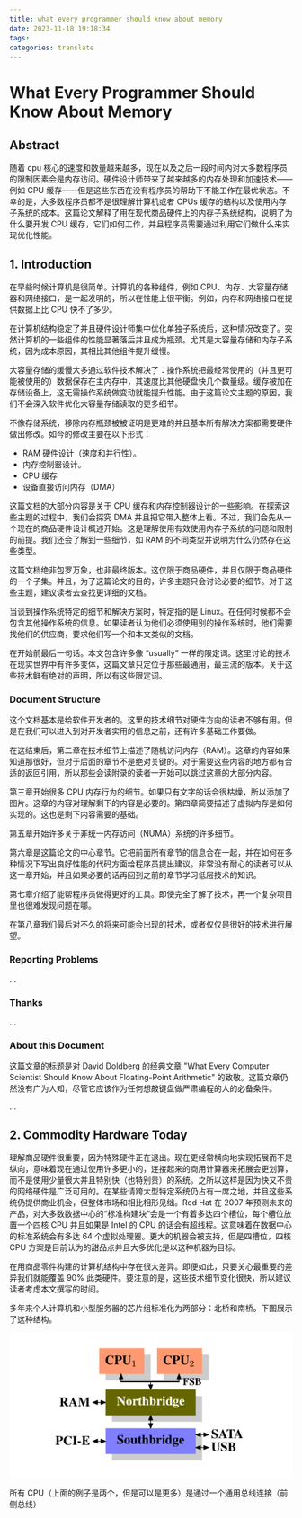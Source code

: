 ```yaml
---
title: what every programmer should know about memory
date: 2023-11-18 19:18:34
tags:
categories: translate
---
```

# What Every Programmer Should Know About Memory
## Abstract

随着 cpu 核心的速度和数量越来越多，现在以及之后一段时间内对大多数程序员的限制因素会是内存访问。硬件设计师带来了越来越多的内存处理和加速技术——例如 CPU 缓存——但是这些东西在没有程序员的帮助下不能工作在最优状态。不幸的是，大多数程序员都不是很理解计算机或者 CPUs 缓存的结构以及使用内存子系统的成本。这篇论文解释了用在现代商品硬件上的内存子系统结构，说明了为什么要开发 CPU 缓存，它们如何工作，并且程序员需要通过利用它们做什么来实现优化性能。

## 1. Introduction

在早些时候计算机是很简单。计算机的各种组件，例如 CPU、内存、大容量存储器和网络接口，是一起发明的，所以在性能上很平衡。例如，内存和网络接口在提供数据上比 CPU 快不了多少。

在计算机结构稳定了并且硬件设计师集中优化单独子系统后，这种情况改变了。突然计算机的一些组件的性能显著落后并且成为瓶颈。尤其是大容量存储和内存子系统，因为成本原因，其相比其他组件提升缓慢。

大容量存储的缓慢大多通过软件技术解决了：操作系统把最经常使用的（并且更可能被使用的）数据保存在主内存中，其速度比其他硬盘快几个数量级。缓存被加在存储设备上，这无需操作系统做变动就能提升性能。由于这篇论文主题的原因，我们不会深入软件优化大容量存储读取的更多细节。

不像存储系统，移除内存瓶颈被被证明是更难的并且基本所有解决方案都需要硬件做出修改。如今的修改主要在以下形式：

* RAM 硬件设计（速度和并行性）。
* 内存控制器设计。
* CPU 缓存
* 设备直接访问内存（DMA）

这篇文档的大部分内容是关于 CPU 缓存和内存控制器设计的一些影响。在探索这些主题的过程中，我们会探究 DMA 并且把它带入整体上看。不过，我们会先从一个现在的商品硬件设计概述开始。这是理解使用有效使用内存子系统的问题和限制的前提。我们还会了解到一些细节，如 RAM 的不同类型并说明为什么仍然存在这些类型。

这篇文档绝非包罗万象，也非最终版本。这仅限于商品硬件，并且仅限于商品硬件的一个子集。并且，为了这篇论文的目的，许多主题只会讨论必要的细节。对于这些主题，建议读者去查找更详细的文档。

当谈到操作系统特定的细节和解决方案时，特定指的是 Linux。在任何时候都不会包含其他操作系统的信息。如果读者认为他们必须使用别的操作系统时，他们需要找他们的供应商，要求他们写一个和本文类似的文档。

在开始前最后一句话。本文包含许多像 “usually” 一样的限定词。这里讨论的技术在现实世界中有许多变体，这篇文章只定位于那些最通用，最主流的版本。关于这些技术鲜有绝对的声明，所以有这些限定词。

### Document Structure

这个文档基本是给软件开发者的。这里的技术细节对硬件方向的读者不够有用。但是在我们可以进入到对开发者实用的信息之前，还有许多基础工作要做。

在这结束后，第二章在技术细节上描述了随机访问内存（RAM）。这章的内容如果知道那很好，但对于后面的章节不是绝对关键的。对于需要这些内容的地方都有合适的返回引用，所以那些会读附录的读者一开始可以跳过这章的大部分内容。

第三章开始很多 CPU 内存行为的细节。如果只有文字的话会很枯燥，所以添加了图片。这章的内容对理解剩下的内容是必要的。第四章简要描述了虚拟内存是如何实现的。这也是剩下内容需要的基础。

第五章开始许多关于非统一内存访问（NUMA）系统的许多细节。

第六章是这篇论文的中心章节。它把前面所有章节的信息合在一起，并在如何在多种情况下写出良好性能的代码方面给程序员提出建议。非常没有耐心的读者可以从这一章开始，并且如果必要的话再回到之前的章节学习低层技术的知识。

第七章介绍了能帮程序员做得更好的工具。即使完全了解了技术，再一个复杂项目里也很难发现问题在哪。

在第八章我们最后对不久的将来可能会出现的技术，或者仅仅是很好的技术进行展望。

### Reporting Problems

...

### Thanks

...

### About this Document

这篇文章的标题是对 David Doldberg 的经典文章 "What Every Computer Scientist Should Know About Floating-Point Arithmetic" 的致敬。这篇文章仍然没有广为人知，尽管它应该作为任何想敲键盘做严肃编程的人的必备条件。

...

## 2. Commodity Hardware Today

理解商品硬件很重要，因为特殊硬件正在退出。现在更经常横向地实现拓展而不是纵向，意味着现在通过使用许多更小的，连接起来的商用计算器来拓展会更划算，而不是使用少量很大并且特别快（也特别贵）的系统。之所以这样是因为快又不贵的网络硬件是广泛可用的。在某些请跨大型特定系统仍占有一席之地，并且这些系统仍提供商业机会，但整体市场和相比相形见绌。Red Hat 在 2007 年预测未来的产品，对大多数数据中心的“标准构建块”会是一个有着多达四个槽位，每个槽位放置一个四核 CPU 并且如果是 Intel 的 CPU 的话会有超线程。这意味着在数据中心的标准系统会有多达 64 个虚拟处理器。更大的机器会被支持，但是四槽位，四核 CPU 方案是目前认为的甜品点并且大多优化是以这种机器为目标。

在用商品零件构建的计算机结构中存在很大差异。即便如此，只要关心最重要的差异我们就能覆盖 90% 此类硬件。要注意的是，这些技术细节变化很快，所以建议读者考虑本文撰写的时间。

多年来个人计算机和小型服务器的芯片组标准化为两部分：北桥和南桥。下图展示了这种结构。

![图例 2.1：北桥和南桥的结构](cpumemory/image-cpumemory-231119212445931.png)

所有 CPU（上面的例子是两个，但是可以是更多）是通过一个通用总线连接（前侧总线）